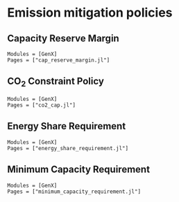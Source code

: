# Emission mitigation policies
## Capacity Reserve Margin
```@autodocs
Modules = [GenX]
Pages = ["cap_reserve_margin.jl"]
```

## CO$_2$ Constraint Policy
```@autodocs
Modules = [GenX]
Pages = ["co2_cap.jl"]
```

## Energy Share Requirement
```@autodocs
Modules = [GenX]
Pages = ["energy_share_requirement.jl"]
```

## Minimum Capacity Requirement
```@autodocs
Modules = [GenX]
Pages = ["minimum_capacity_requirement.jl"]
```
